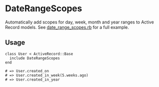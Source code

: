 DateRangeScopes
===============

Automatically add scopes for day, week, month and year ranges to Active Record models. See [date_range_scopes.rb](https://github.com/nragaz/date_range_scopes/blob/master/lib/date_range_scopes.rb) for a full example.

Usage
-----

    class User < ActiveRecord::Base
      include DateRangeScopes
    end
    
    # => User.created_on
    # => User.created_in_week(5.weeks.ago)
    # => User.created_in_year